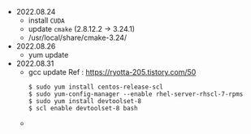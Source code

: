 - 2022.08.24
  -  install `CUDA`
  -  update `cmake` (2.8.12.2 -> 3.24.1)
  	- /usr/local/share/cmake-3.24/
- 2022.08.26
  - yum update 
- 2022.08.31
	- gcc update
		Ref : https://ryotta-205.tistory.com/50 
		```
		$ sudo yum install centos-release-scl
		$ sudo yum-config-manager --enable rhel-server-rhscl-7-rpms
		$ sudo yum install devtoolset-8
		$ scl enable devtoolset-8 bash
		```
	- 
